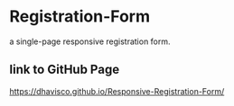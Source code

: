# Registration-Form
 a single-page responsive registration form.

## link to GitHub Page
https://dhavisco.github.io/Responsive-Registration-Form/
